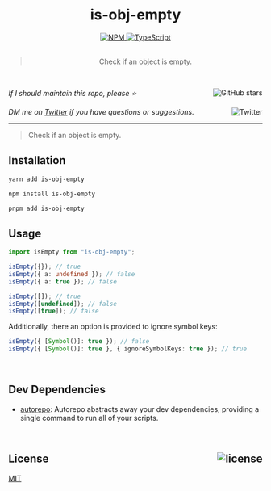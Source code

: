 <!--BEGIN HEADER-->
<div id="top" align="center">
  <h1>is-obj-empty</h1>
  <a href="https://npmjs.com/package/is-obj-empty">
    <img alt="NPM" src="https://img.shields.io/npm/v/is-obj-empty.svg">
  </a>
  <a href="https://github.com/bconnorwhite/is-obj-empty">
    <img alt="TypeScript" src="https://img.shields.io/github/languages/top/bconnorwhite/is-obj-empty.svg">
  </a>
</div>

<br />

<blockquote align="center">Check if an object is empty.</blockquote>

<br />

_If I should maintain this repo, please ⭐️_
<a href="https://github.com/bconnorwhite/is-obj-empty">
  <img align="right" alt="GitHub stars" src="https://img.shields.io/github/stars/bconnorwhite/is-obj-empty?label=%E2%AD%90%EF%B8%8F&style=social">
</a>

_DM me on [Twitter](https://twitter.com/bconnorwhite) if you have questions or suggestions._
<a href="https://twitter.com/bconnorwhite">
  <img align="right" alt="Twitter" src="https://img.shields.io/twitter/url?label=%40bconnorwhite&style=social&url=https%3A%2F%2Ftwitter.com%2Fbconnorwhite">
</a>

---
<!--END HEADER-->

> Check if an object is empty.

## Installation

```sh
yarn add is-obj-empty
```

```sh
npm install is-obj-empty
```

```sh
pnpm add is-obj-empty
```

## Usage

```ts
import isEmpty from "is-obj-empty";

isEmpty({}); // true
isEmpty({ a: undefined }); // false
isEmpty({ a: true }); // false

isEmpty([]); // true
isEmpty([undefined]); // false
isEmpty([true]); // false
```

Additionally, there an option is provided to ignore symbol keys:

```ts
isEmpty({ [Symbol()]: true }); // false
isEmpty({ [Symbol()]: true }, { ignoreSymbolKeys: true }); // true
```

<!--BEGIN FOOTER-->

<br />

<h2>Dev Dependencies</h2>

- [autorepo](https://www.npmjs.com/package/autorepo): Autorepo abstracts away your dev dependencies, providing a single command to run all of your scripts.

<br />

<h2 id="license">License <a href="https://opensource.org/licenses/MIT"><img align="right" alt="license" src="https://img.shields.io/npm/l/is-obj-empty.svg"></a></h2>

[MIT](https://opensource.org/licenses/MIT)
<!--END FOOTER-->
